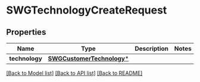 # SWGTechnologyCreateRequest

## Properties
Name | Type | Description | Notes
------------ | ------------- | ------------- | -------------
**technology** | [**SWGCustomerTechnology***](SWGCustomerTechnology.md) |  | 

[[Back to Model list]](../README.md#documentation-for-models) [[Back to API list]](../README.md#documentation-for-api-endpoints) [[Back to README]](../README.md)


